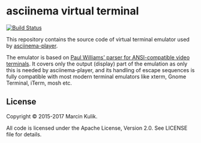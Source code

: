 # asciinema virtual terminal

[![Build Status](https://travis-ci.org/asciinema/vt.svg?branch=master)](https://travis-ci.org/asciinema/vt)

This repository contains the source code of virtual terminal emulator used
by [asciinema-player](https://github.com/asciinema/asciinema-player).

The emulator is based on
[Paul Williams' parser for ANSI-compatible video terminals](http://vt100.net/emu/dec_ansi_parser).
It covers only the output (display) part of the emulation as only this is needed
by asciinema-player, and its handling of escape sequences is fully compatible
with most modern terminal emulators like xterm, Gnome Terminal, iTerm, mosh etc.

## License

Copyright &copy; 2015-2017 Marcin Kulik.

All code is licensed under the Apache License, Version 2.0. See LICENSE file for details.
